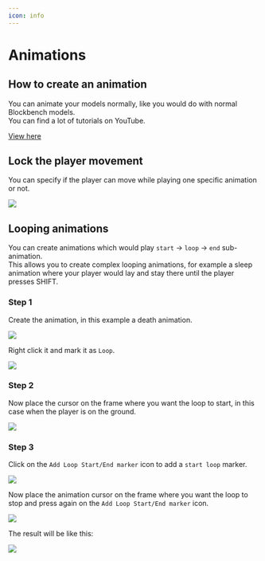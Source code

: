 ```yaml
---
icon: info
---
```


# Animations

## How to create an animation

You can animate your models normally, like you would do with normal Blockbench models.\
You can find a lot of tutorials on YouTube.


[View here](https://www.youtube.com/results?search_query=blockbench+animation+tutorial)


## Lock the player movement

You can specify if the player can move while playing one specific animation or not.

![](<../../../.gitbook/assets/image (201).png>)

## Looping animations

You can create animations which would play `start` -> `loop` -> `end` sub-animation.\
This allows you to create complex looping animations, for example a sleep animation where your player would lay and stay there until the player presses SHIFT.

### Step 1

Create the animation, in this example a death animation.

![](<../../../.gitbook/assets/image (82).png>)

Right click it and mark it as `Loop`.

![](<../../../.gitbook/assets/image (80).png>)

### Step 2

Now place the cursor on the frame where you want the loop to start, in this case when the player is on the ground.

![](<../../../.gitbook/assets/image (191).png>)

### Step 3

Click on the `Add Loop Start/End marker` icon to add a `start loop` marker.

![](<../../../.gitbook/assets/image (140).png>)

Now place the animation cursor on the frame where you want the loop to stop and press again on the `Add Loop Start/End marker` icon.

![](<../../../.gitbook/assets/image (103).png>)

The result will be like this:

![](<../../../.gitbook/assets/image (119).png>)